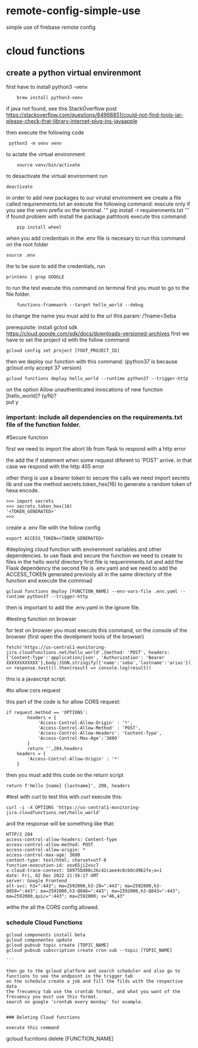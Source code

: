 # remote-config-simple-use
simple use of firebase remote config


# cloud functions

## create a python virtual envirenmont

first have to install python3 -venv

```
    brew install python3-venv 
```

if java not found, see this StackOverflow post https://stackoverflow.com/questions/64968851/could-not-find-tools-jar-please-check-that-library-internet-plug-ins-javaapple

then execute the following code 
```
 python3 -m venv venv
```

to actate the virtual environment
```
    source venv/bin/activate
```

to desactivate the virtual environment
run
```
deactivate

```

in order to add new packages to our virutal environment we create a  file called requirenments.txt an execute the following command:
execute only if you see the venv prefix on the terminal.
'''
    pip install -r requirenments.txt
'''
if found problem with install the package pathtools execute this command:

```
    pip install wheel
```

when you add credentials in the .env file is necesary to run this command
on the root folder

```
source .env
```

the to be sure to add the credentials, run

```
printenv | grep GOOGLE
```

to run the test execute this command on terminal
first you must to go to the file folder.

```
    functions-framework --target hello_world --debug
```
to change the name you must add to the url this param: /?name=Seba

prerequisite: install gclod sdk https://cloud.google.com/sdk/docs/downloads-versioned-archives
first we have to set the project id with the follow command:
```
gcloud config set project [YOUT_PROJECT_ID]
```
then we deploy our function with this command:
(python37 is because gcloud only accept 37 version)
```
gcloud functions deploy hello_world --runtime python37 --trigger-http
```
on the option Allow unauthenticated invocations of new function [hello_world]? (y/N)?  
put y

### important: include all dependencies on the requirements.txt file of the function folder.

#Secure function

first we need to import the abort lib from flask to respond with a http error

the add the if statement when some request diferent to 'POST' arrive. 
in that case we respond with the http 405 error

other thing is use a bearer token to secure the calls
we need import secrets lib and use the method secrets.token_hex(16) to generate a random token of hexa encode.
```
>>> import secrets
>>> secrets.token_hex(16)
'<TOKEN_GENERATED>'
>>> 
```

create a .env file with the follow config
```
export ACCESS_TOKEN=<TOKEN_GENERATED>
````



#deploying cloud function with envirenmont variables and other dependencies.
to use flask and secure the function we need to create to files in the hello world directory
first file is requerinments.txt and add the Flask dependency
the second file is .env.yaml and we need to add the ACCESS_TOKEN generated previosly 
all in the same directory of the function
and execute the commnad

```
gcloud functions deploy [FUNCTION_NAME] --env-vars-file .env.yaml --runtime python37 --trigger-http
```

then is important to add the .env.yaml in the ignore file.

#testing function on browser

for test on browser you must execute this command, on the console of the browser (first open the develpment tools of the browser)

```
fetch('https://us-central1-monitoring-jira.cloudfunctions.net/hello_world',{method: 'POST', headers: {'Content-Type':'application/json', 'Authorization': 'Bearer XXXXXXXXXXXX'},body:JSON.stringify({'name':'seba','lastname':'arias'})}).then(response => response.text()).then(result => console.log(result))

```
this is a javascript script.

#to allow cors request

this part of the code is for allow CORS request:
```
if request.method == 'OPTIONS':
        headers = {
            'Access-Control-Allow-Origin' : '*',
            'Access-Control-Allow-Method' : 'POST',
            'Access-Control-Allow-Headers': 'Content-Type',
            'Access-Control-Max-Age':'3600'
        }
        return '',204,headers
    headers = {
        'Access-Control-Allow-Origin' : '*'
    }
```
then you must add this code on the return script

```
return f'Hello {name} {lastname}', 200, headers
```

#test with curl
to test this with curl execute this: 

```
curl -i -X OPTIONS 'https://us-central1-monitoring-jira.cloudfunctions.net/hello_world' 

```

and the response will be something like that:

```
HTTP/2 204 
access-control-allow-headers: Content-Type
access-control-allow-method: POST
access-control-allow-origin: *
access-control-max-age: 3600
content-type: text/html; charset=utf-8
function-execution-id: xov65ji2xsc7
x-cloud-trace-context: 58975bd00c26c42caee4c0cb0cd962fe;o=1
date: Fri, 02 Dec 2022 21:56:17 GMT
server: Google Frontend
alt-svc: h3=":443"; ma=2592000,h3-29=":443"; ma=2592000,h3-Q050=":443"; ma=2592000,h3-Q046=":443"; ma=2592000,h3-Q043=":443"; ma=2592000,quic=":443"; ma=2592000; v="46,43"
```

withe the all the CORS config allowed.


### schedule Cloud Functions
````
gcloud components install beta
gcloud componentes update
gcloud pubsub topic create [TOPIC_NAME]
gcloud pubsub subscription create cron-sub --topic [TOPIC_NAME]

```

then go to the gcloud platform and search scheduler and also go to functions to see the endpoint in the trigger tab
on the schedule create a job and fill the filds with the respective data
the frecuency tab use the crontab format, and what you want of the frecuency you must use this format. 
search on google 'crontab every monday' for example.


### Deleting Cloud functions

execute this command
````
gcloud fucntions delete [FUNCTION_NAME]
```

